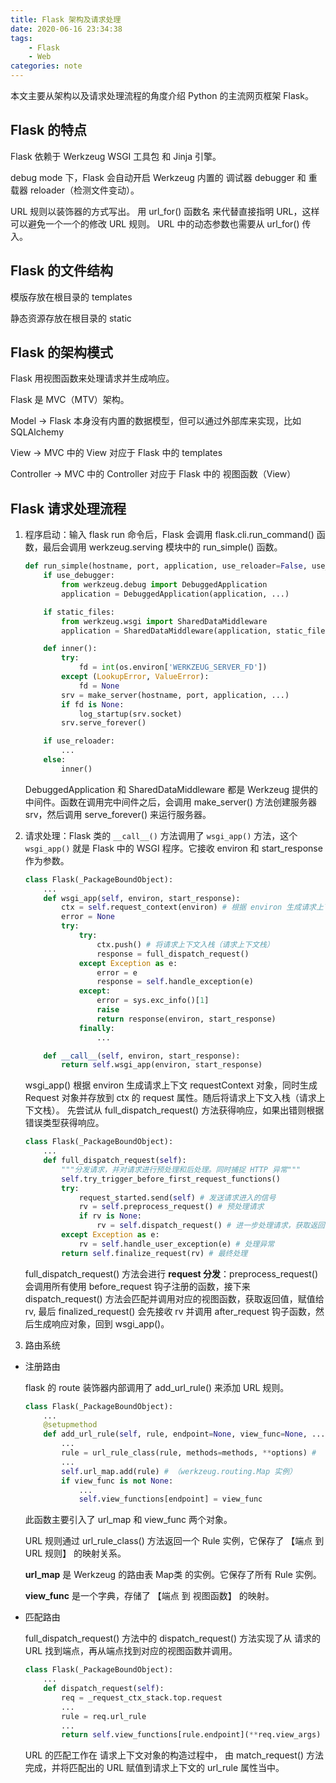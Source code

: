 ```yaml
---
title: Flask 架构及请求处理
date: 2020-06-16 23:34:38
tags:
    - Flask
    - Web
categories: note
---
```

本文主要从架构以及请求处理流程的角度介绍 Python 的主流网页框架 Flask。
<!-- more -->
## Flask 的特点

Flask 依赖于 Werkzeug WSGI 工具包 和 Jinja 引擎。

debug mode 下，Flask 会自动开启 Werkzeug 内置的 调试器 debugger 和 重载器 reloader（检测文件变动）。

URL 规则以装饰器的方式写出。
用 url_for() 函数名 来代替直接指明 URL，这样可以避免一个一个的修改 URL 规则。
URL 中的动态参数也需要从 url_for() 传入。

## Flask 的文件结构

模版存放在根目录的 templates

静态资源存放在根目录的 static

## Flask 的架构模式

Flask 用视图函数来处理请求并生成响应。

Flask 是 MVC（MTV）架构。

Model -> Flask 本身没有内置的数据模型，但可以通过外部库来实现，比如 SQLAlchemy

View -> MVC 中的 View 对应于 Flask 中的 templates

Controller -> MVC 中的 Controller 对应于 Flask 中的 视图函数（View）

## Flask 请求处理流程

1. 程序启动：输入 flask run 命令后，Flask 会调用 flask.cli.run_command() 函数，最后会调用 werkzeug.serving 模块中的 run_simple() 函数。

    ```python
    def run_simple(hostname, port, application, use_reloader=False, use_debugger=False, ...):
        if use_debugger:
            from werkzeug.debug import DebuggedApplication
            application = DebuggedApplication(application, ...)

        if static_files:
            from werkzeug.wsgi import SharedDataMiddleware
            application = SharedDataMiddleware(application, static_files)

        def inner():
            try:
                fd = int(os.environ['WERKZEUG_SERVER_FD'])
            except (LookupError, ValueError):
                fd = None
            srv = make_server(hostname, port, application, ...)
            if fd is None:
                log_startup(srv.socket)
            srv.serve_forever()

        if use_reloader:
            ...
        else:
            inner()
    ```

    DebuggedApplication 和 SharedDataMiddleware 都是 Werkzeug 提供的中间件。函数在调用完中间件之后，会调用 make_server() 方法创建服务器 srv，然后调用 serve_forever() 来运行服务器。

2. 请求处理：Flask 类的 `__call__()` 方法调用了 `wsgi_app()` 方法，这个 `wsgi_app()` 就是 Flask 中的 WSGI 程序。它接收 environ 和 start_response 作为参数。

    ```python
    class Flask(_PackageBoundObject):
        ...
        def wsgi_app(self, environ, start_response):
            ctx = self.request_context(environ) # 根据 environ 生成请求上下文，同时生成 Request 对象，存放到 ctx 的 request 属性
            error = None
            try:
                try:
                    ctx.push() # 将请求上下文入栈（请求上下文栈）
                    response = full_dispatch_request()
                except Exception as e:
                    error = e
                    response = self.handle_exception(e)
                except:
                    error = sys.exc_info()[1]
                    raise
                    return response(environ, start_response)
                finally:
                    ...

        def __call__(self, environ, start_response):
            return self.wsgi_app(environ, start_response)
    ```

    wsgi_app() 根据 environ 生成请求上下文 requestContext 对象，同时生成 Request 对象并存放到 ctx 的 request 属性。随后将请求上下文入栈（请求上下文栈）。
    先尝试从 full_dispatch_request() 方法获得响应，如果出错则根据错误类型获得响应。

    ```python
    class Flask(_PackageBoundObject):
        ...
        def full_dispatch_request(self):
            """分发请求，并对请求进行预处理和后处理。同时捕捉 HTTP 异常"""
            self.try_trigger_before_first_request_functions()
            try:
                request_started.send(self) # 发送请求进入的信号
                rv = self.preprocess_request() # 预处理请求
                if rv is None:
                    rv = self.dispatch_request() # 进一步处理请求，获取返回值
            except Exception as e:
                rv = self.handle_user_exception(e) # 处理异常
            return self.finalize_request(rv) # 最终处理
    ```

    full_dispatch_request() 方法会进行 **request 分发**：preprocess_request() 会调用所有使用 before_request 钩子注册的函数，接下来 dispatch_request() 方法会匹配并调用对应的视图函数，获取返回值，赋值给 rv, 最后 finalized_request() 会先接收 rv 并调用 after_request 钩子函数，然后生成响应对象，回到 wsgi_app()。

3. 路由系统

- 注册路由

    flask 的 route 装饰器内部调用了 add_url_rule() 来添加 URL 规则。

    ```python
    class Flask(_PackageBoundObject):
        ...
        @setupmethod
        def add_url_rule(self, rule, endpoint=None, view_func=None, ...):
            ...
            rule = url_rule_class(rule, methods=methods, **options) # （werkzeug.routing.Rule 实例）
            ...
            self.url_map.add(rule) # （werkzeug.routing.Map 实例）
            if view_func is not None:
                ...
                self.view_functions[endpoint] = view_func
    ```

    此函数主要引入了 url_map  和 view_func 两个对象。

    URL 规则通过 url_rule_class() 方法返回一个 Rule 实例，它保存了 【端点 到 URL 规则】 的映射关系。

    **url_map** 是 Werkzeug 的路由表 Map类 的实例。它保存了所有 Rule 实例。

    **view_func** 是一个字典，存储了 【端点 到 视图函数】 的映射。

- 匹配路由

    full_dispatch_request() 方法中的 dispatch_request() 方法实现了从 请求的 URL 找到端点，再从端点找到对应的视图函数并调用。

    ```python
    class Flask(_PackageBoundObject):
        ...
        def dispatch_request(self):
            req = _request_ctx_stack.top.request
            ...
            rule = req.url_rule
            ...
            return self.view_functions[rule.endpoint](**req.view_args)
    ```

    URL 的匹配工作在 请求上下文对象的构造过程中， 由 match_request() 方法完成，并将匹配出的 URL 赋值到请求上下文的 url_rule 属性当中。
